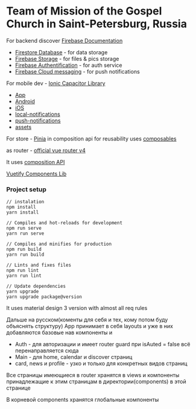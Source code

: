 # Team of Mission of the Gospel Church in Saint-Petersburg, Russia

For backend discover  [Firebase Documentation](https://firebase.google.com/docs?authuser=0&hl=en)

- [Firestore Database](https://firebase.google.com/docs/firestore?hl=en&authuser=0) - for data storage
- [Firebase Storage](https://firebase.google.com/docs/storage?hl=en&authuser=0) - for files & pics storage 
- [Firebase Authentification](https://firebase.google.com/docs/auth/web/start?hl=en&authuser=0) - for auth service
- [Firebase Cloud messaging](https://firebase.google.com/docs/cloud-messaging/js/client?authuser=0&hl=en) - for push notifications

For mobile dev - [Ionic Capacitor Library](https://capacitorjs.com/)

- [App](https://capacitorjs.com/docs/apis/app)
- [Android](https://capacitorjs.com/docs/android)
- [iOS](https://capacitorjs.com/docs/ios)
- [local-notifications](https://capacitorjs.com/docs/apis/local-notifications)
- [push-notifications](https://capacitorjs.com/docs/apis/push-notifications)
- [assets](https://www.npmjs.com/package/@capacitor/assets)

For store - [Pinia](https://pinia.vuejs.org/) in composition api for reusability uses [composables](https://vuejs.org/guide/reusability/composables.html) 

as router - [official vue router v4](https://router.vuejs.org/guide/) 

It uses [composition API](https://vuejs.org/guide/introduction.html#composition-api)

[Vuetify Components Lib](https://next.vuetifyjs.com/en/getting-started/release-notes/)

### Project setup
```
// instalation
npm install
yarn install

// Compiles and hot-reloads for development
npm run serve
yarn run serve

// Compiles and minifies for production
npm run build
yarn run build

// Lints and fixes files
npm run lint
yarn run lint

// Update dependencies
yarn upgrade
yarn upgrade package@version
```

It uses material design 3 version with almost all req rules 

Дальше на русском(коменты для себя и тех, кому потом буду объяснять структуру)
App принимает в себя layouts и уже в них добавляются базовые нав компоненты и <RouterView />
- Auth - для авторизации и имеет router guard при isAuted = false всё перенаправляется сюда
- Main - для home, calendar и discover страниц
- card, news и profile - узко и только для конкретных видов страниц

Все страницы имеющиеся в router хранятся в views и компоненты принадлежащие к этим страницам в директории(components) в этой странице

В корневой components хранятся глобальные компоненты
